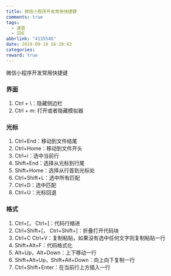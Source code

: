 ```yaml
---
title: 微信小程序开发常用快捷键
comments: true
tags:
  - 速查
  - IDE
abbrlink: "4135546"
date: 2019-09-10 16:29:43
categories:
reward: true
---
```


微信小程序开发常用快捷键

### 界面

1. Ctrl + \：隐藏侧边栏
2. Ctrl + m: 打开或者隐藏模拟器

<!--more-->

### 光标

1. Ctrl+End：移动到文件结尾
1. Ctrl+Home：移动到文件开头
1. Ctrl+i：选中当前行
1. Shift+End：选择从光标到行尾
1. Shift+Home：选择从行首到光标处
1. Ctrl+Shift+L：选中所有匹配
1. Ctrl+D：选中匹配
1. Ctrl+U：光标回退

### 格式

1. Ctrl+[， Ctrl+]：代码行缩进
1. Ctrl+Shift+[， Ctrl+Shift+]：折叠打开代码块
1. Ctrl+C Ctrl+V：复制粘贴，如果没有选中任何文字则复制粘贴一行
1. Shift+Alt+F：代码格式化
1. Alt+Up，Alt+Down：上下移动一行
1. Shift+Alt+Up，Shift+Alt+Down：向上向下复制一行
1. Ctrl+Shift+Enter：在当前行上方插入一行
